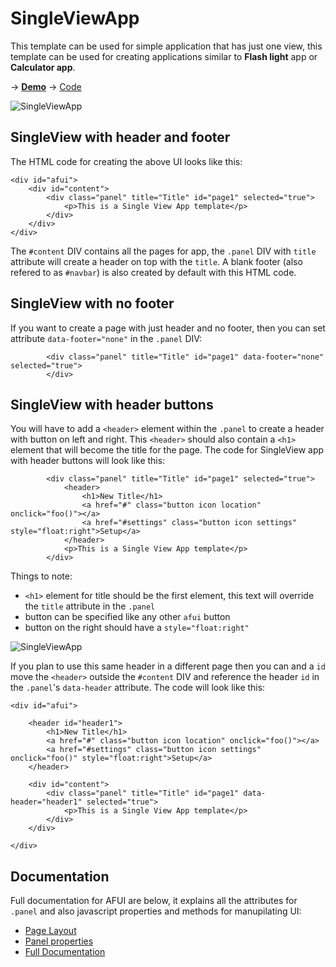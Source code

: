 SingleViewApp
=
This template can be used for simple application that has just one view, this template can be used for creating applications similar to __Flash light__ app or __Calculator app__. 

&rarr; [__Demo__](http://htmlpreview.github.io/?https://raw.github.com/krisrak/appframework-templates/master/template-SingleViewApp.html) &rarr; [Code](https://github.com/krisrak/appframework-templates/blob/master/template-SingleViewApp.html)

![SingleViewApp](https://raw.github.com/krisrak/appframework-templates/master/screenshots/SingleViewApp.png)

SingleView with header and footer
-
The HTML code for creating the above UI looks like this:
```
<div id="afui">
    <div id="content">
        <div class="panel" title="Title" id="page1" selected="true">
            <p>This is a Single View App template</p>
        </div>
    </div>
</div>
```
The `#content` DIV contains all the pages for app, the `.panel` DIV with `title` attribute will create a header on top with the `title`. A blank footer (also refered to as `#navbar`) is also created by default with this HTML code.


SingleView with no footer
-
If you want to create a page with just header and no footer, then you can set attribute `data-footer="none"` in the `.panel` DIV:
```
        <div class="panel" title="Title" id="page1" data-footer="none" selected="true">
        </div>
```

SingleView with header buttons
-
You will have to add a `<header>` element within the `.panel` to create a header with button on left and right. This `<header>` should also contain a `<h1>` element that will become the title for the page. The code for SingleView app with header buttons will look like this:
```
        <div class="panel" title="Title" id="page1" selected="true">
            <header>
                <h1>New Title</h1>
                <a href="#" class="button icon location" onclick="foo()"></a>
                <a href="#settings" class="button icon settings" style="float:right">Setup</a>
            </header>
            <p>This is a Single View App template</p>
        </div>
```
Things to note:
- `<h1>` element for title should be the first element, this text will override the `title` attribute in the `.panel`
- button can be specified like any other `afui` button
- button on the right should have a `style="float:right"`

![SingleViewApp](https://raw.github.com/krisrak/appframework-templates/master/screenshots/SingleViewApp-header.png)

If you plan to use this same header in a different page then you can and a `id` move the `<header>` outside the `#content` DIV and reference the header `id` in the `.panel`'s `data-header` attribute. The code will look like this:
```
<div id="afui">

    <header id="header1">
        <h1>New Title</h1>
        <a href="#" class="button icon location" onclick="foo()"></a>
        <a href="#settings" class="button icon settings" onclick="foo()" style="float:right">Setup</a>
    </header>

    <div id="content">
        <div class="panel" title="Title" id="page1" data-header="header1" selected="true">
            <p>This is a Single View App template</p>
        </div>
    </div>

</div>
```
Documentation
-
Full documentation for AFUI are below, it explains all the attributes for `.panel` and also javascript properties and methods for manupilating UI:
- [Page Layout](http://app-framework-software.intel.com/documentation.php#afui/afui_layout)
- [Panel properties](http://app-framework-software.intel.com/documentation.php#afui/afui_panels)
- [Full Documentation](http://app-framework-software.intel.com/documentation.php#afui/afui_about)

